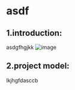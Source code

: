 # asdf
## 1.introduction:
asdgfhgjkk
![image](https://github.com/Nusrat706/asdf/assets/154394324/b9d3377e-dc79-44da-b083-6c78cc925c04)
## 2.project model:
lkjhgfdasccb
